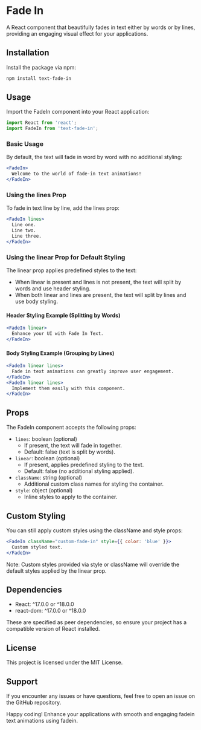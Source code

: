 # Fade In

A React component that beautifully fades in text either by words or by lines, providing an engaging visual effect for your applications.

## Installation

Install the package via npm:

```bash
npm install text-fade-in
```

## Usage

Import the FadeIn component into your React application:

```jsx
import React from 'react';
import FadeIn from 'text-fade-in';
```

### Basic Usage

By default, the text will fade in word by word with no additional styling:

```jsx
<FadeIn>
  Welcome to the world of fade-in text animations!
</FadeIn>
```

### Using the lines Prop

To fade in text line by line, add the lines prop:

```jsx
<FadeIn lines>
  Line one.
  Line two.
  Line three.
</FadeIn>
```

### Using the linear Prop for Default Styling

The linear prop applies predefined styles to the text:

- When linear is present and lines is not present, the text will split by words and use header styling.
- When both linear and lines are present, the text will split by lines and use body styling.

#### Header Styling Example (Splitting by Words)

```jsx
<FadeIn linear>
  Enhance your UI with Fade In Text.
</FadeIn>
```

#### Body Styling Example (Grouping by Lines)

```jsx
<FadeIn linear lines>
  Fade in text animations can greatly improve user engagement.
</FadeIn>
<FadeIn linear lines>
  Implement them easily with this component.
</FadeIn>
```

## Props

The FadeIn component accepts the following props:

- `lines`: boolean (optional)
  - If present, the text will fade in together.
  - Default: false (text is split by words).
- `linear`: boolean (optional)
  - If present, applies predefined styling to the text.
  - Default: false (no additional styling applied).
- `className`: string (optional)
  - Additional custom class names for styling the container.
- `style`: object (optional)
  - Inline styles to apply to the container.

## Custom Styling

You can still apply custom styles using the className and style props:

```jsx
<FadeIn className="custom-fade-in" style={{ color: 'blue' }}>
  Custom styled text.
</FadeIn>
```

Note: Custom styles provided via style or className will override the default styles applied by the linear prop.

## Dependencies

- React: ^17.0.0 or ^18.0.0
- react-dom: ^17.0.0 or ^18.0.0

These are specified as peer dependencies, so ensure your project has a compatible version of React installed.

## License

This project is licensed under the MIT License.

## Support

If you encounter any issues or have questions, feel free to open an issue on the GitHub repository.

Happy coding! Enhance your applications with smooth and engaging fadein text animations using fadein.